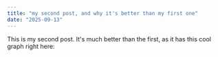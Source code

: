 ```yaml
---
title: "my second post, and why it's better than my first one"
date: "2025-09-13"
---
```


This is my second post. It's much better than the first, as it has this cool graph right here: